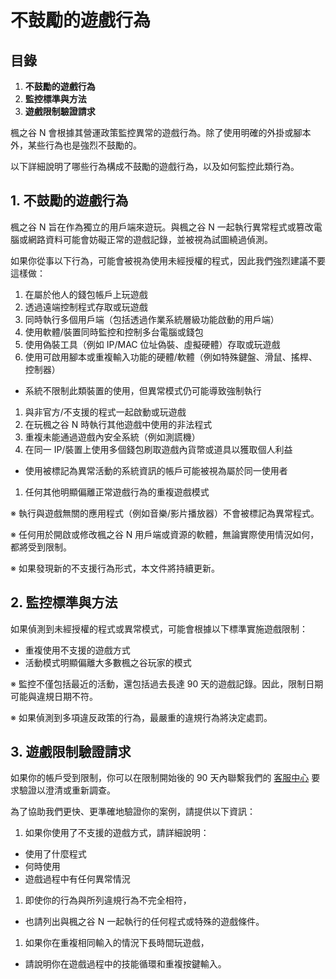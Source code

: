# 不鼓勵的遊戲行為
## 目錄
1.  **不鼓勵的遊戲行為**
2.  **監控標準與方法**
3.  **遊戲限制驗證請求**

楓之谷 N 會根據其營運政策監控異常的遊戲行為。除了使用明確的外掛或腳本外，某些行為也是強烈不鼓勵的。

以下詳細說明了哪些行為構成不鼓勵的遊戲行為，以及如何監控此類行為。

## 1. 不鼓勵的遊戲行為

楓之谷 N 旨在作為獨立的用戶端來遊玩。與楓之谷 N 一起執行異常程式或篡改電腦或網路資料可能會妨礙正常的遊戲記錄，並被視為試圖繞過偵測。

如果你從事以下行為，可能會被視為使用未經授權的程式，因此我們強烈建議不要這樣做：

1.  在屬於他人的錢包帳戶上玩遊戲
2.  透過遠端控制程式存取或玩遊戲
3.  同時執行多個用戶端（包括透過作業系統層級功能啟動的用戶端）
4.  使用軟體/裝置同時監控和控制多台電腦或錢包
5.  使用偽裝工具（例如 IP/MAC 位址偽裝、虛擬硬體）存取或玩遊戲
6.  使用可啟用腳本或重複輸入功能的硬體/軟體（例如特殊鍵盤、滑鼠、搖桿、控制器）
*   系統不限制此類裝置的使用，但異常模式仍可能導致強制執行
1.  與非官方/不支援的程式一起啟動或玩遊戲
2.  在玩楓之谷 N 時執行其他遊戲中使用的非法程式
3.  重複未能通過遊戲內安全系統（例如測謊機）
4.  在同一 IP/裝置上使用多個錢包刷取遊戲內貨幣或道具以獲取個人利益
*   使用被標記為異常活動的系統資訊的帳戶可能被視為屬於同一使用者
1.  任何其他明顯偏離正常遊戲行為的重複遊戲模式

※ 執行與遊戲無關的應用程式（例如音樂/影片播放器）不會被標記為異常程式。

※ 任何用於開啟或修改楓之谷 N 用戶端或資源的軟體，無論實際使用情況如何，都將受到限制。

※ 如果發現新的不支援行為形式，本文件將持續更新。

## 2. 監控標準與方法

如果偵測到未經授權的程式或異常模式，可能會根據以下標準實施遊戲限制：

*   重複使用不支援的遊戲方式
*   活動模式明顯偏離大多數楓之谷玩家的模式

※ 監控不僅包括最近的活動，還包括過去長達 90 天的遊戲記錄。因此，限制日期可能與違規日期不符。

※ 如果偵測到多項違反政策的行為，最嚴重的違規行為將決定處罰。

## 3. 遊戲限制驗證請求

如果你的帳戶受到限制，你可以在限制開始後的 90 天內聯繫我們的 [客服中心](https://support.msu.io/hc/en-us) 要求驗證以澄清或重新調查。

為了協助我們更快、更準確地驗證你的案例，請提供以下資訊：

1.  如果你使用了不支援的遊戲方式，請詳細說明：
*   使用了什麼程式
*   何時使用
*   遊戲過程中有任何異常情況
1.  即使你的行為與所列違規行為不完全相符，
*   也請列出與楓之谷 N 一起執行的任何程式或特殊的遊戲條件。
1.  如果你在重複相同輸入的情況下長時間玩遊戲，
*   請說明你在遊戲過程中的技能循環和重複按鍵輸入。